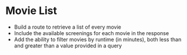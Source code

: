 # Movie List

- Build a route to retrieve a list of every movie
- Include the available screenings for each movie in the response
- Add the ability to filter movies by runtime (in minutes), both less than and greater than a value provided in a query
